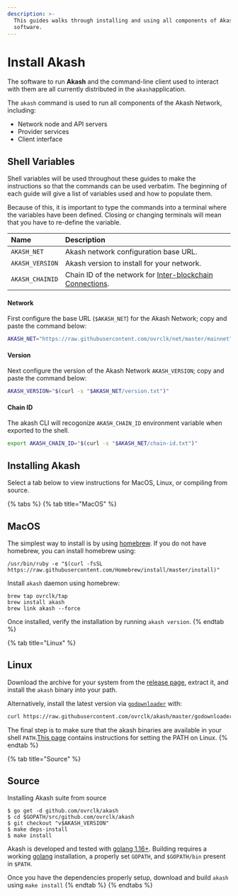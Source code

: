 ```yaml
---
description: >-
  This guides walks through installing and using all components of Akash
  software.
---
```


# Install Akash

The software to run  **Akash** and the command-line client used to interact with them are all currently distributed in the `akash`application.

The `akash` command is used to run all components of the Akash Network, including:

* Network node and API servers
* Provider services
* Client interface

## Shell Variables

Shell variables will be used throughout these guides to make the instructions so that the commands can be used verbatim. The beginning of each guide will give a list of variables used and how to populate them.

Because of this, it is important to type the commands into a terminal where the variables have been defined. Closing or changing terminals will mean that you have to re-define the variable.

| Name | Description |
| :--- | :--- |
| `AKASH_NET` | Akash network configuration base URL.  |
| `AKASH_VERSION` | Akash version to install for your network.   |
| `AKASH_CHAINID` | Chain ID of the network for [Inter-blockchain Connections](../reference/akashnet-relayer.md). |

#### Network

First configure the base URL \(`$AKASH_NET`\) for the Akash Network; copy and paste the command below:

```bash
AKASH_NET="https://raw.githubusercontent.com/ovrclk/net/master/mainnet"
```

#### Version

Next configure the version of the Akash Network `AKASH_VERSION`; copy and paste the command below:

```bash
AKASH_VERSION="$(curl -s "$AKASH_NET/version.txt")"
```

#### Chain ID

The akash CLI will recogonize `AKASH_CHAIN_ID` environment variable when exported to the shell. 

```bash
export AKASH_CHAIN_ID="$(curl -s "$AKASH_NET/chain-id.txt")"
```

## Installing Akash

Select a tab below to view instructions for MacOS, Linux, or compiling from source.

{% tabs %}
{% tab title="MacOS" %}
## MacOS

The simplest way to install is by using [homebrew](https://brew.sh). If you do not have homebrew, you can install homebrew using:

```text
/usr/bin/ruby -e "$(curl -fsSL https://raw.githubusercontent.com/Homebrew/install/master/install)"
```

Install `akash` daemon using homebrew:

```text
brew tap ovrclk/tap
brew install akash
brew link akash --force
```

Once installed, verify the installation by running `akash version`. 
{% endtab %}

{% tab title="Linux" %}
## Linux

Download the archive for your system from the [release page](https://github.com/ovrclk/akash/releases), extract it, and install the `akash` binary into your path.

Alternatively, install the latest version via [`godownloader`](https://github.com/goreleaser/godownloader) with:

```bash
curl https://raw.githubusercontent.com/ovrclk/akash/master/godownloader.sh | sh -s -- "v$AKASH_VERSION"
```

The final step is to make sure that the akash binaries are available in your shell `PATH`.[This page](https://stackoverflow.com/questions/14637979/how-to-permanently-set-path-on-linux-unix) contains instructions for setting the PATH on Linux.
{% endtab %}

{% tab title="Source" %}
## Source

Installing Akash suite from source

```text
$ go get -d github.com/ovrclk/akash
$ cd $GOPATH/src/github.com/ovrclk/akash
$ git checkout "v$AKASH_VERSION"
$ make deps-install
$ make install
```

Akash is developed and tested with [golang 1.16+](https://golang.org/). Building requires a working [golang](https://golang.org/) installation, a properly set `GOPATH`, and `$GOPATH/bin` present in `$PATH`.

Once you have the dependencies properly setup, download and build `akash` using `make install`
{% endtab %}
{% endtabs %}

